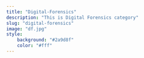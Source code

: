 ```yaml
---
title: "Digital-Forensics"
description: "This is Digital Forensics category"
slug: "digital-forensics"
image: "df.jpg"
style:
    background: "#2a9d8f"
    color: "#fff"
---
```

